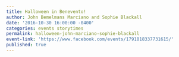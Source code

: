 ```yaml
---
title: Halloween in Benevento!
author: John Bemelmans Marciano and Sophie Blackall
date: '2016-10-30 16:00:00 -0400'
categories: events storytimes
permalink: halloween-john-marciano-sophie-blackall
event-link: 'https://www.facebook.com/events/1791818337731615/'
published: true
---
```

